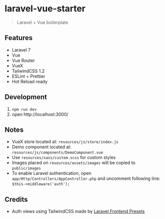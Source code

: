 # laravel-vue-starter
> Laravel + Vue boilerplate

## Features
* Laravel 7
* Vue
* Vue Router
* VueX
* TailwindCSS 1.2
* ESLint + Prettier
* Hot Reload ready

## Development
1. `npm run dev`
2. open http://localhost:3000/

## Notes
* VueX store located at: `resources/js/store/index.js`
* Demo component located at: `resources/js/components/DemoComponent.vue`
* Use `resources/sass/custom.scss` for custom styles
* Images placed on `resources/assets/images` will be copied to `public/images`
* To enable Laravel authentication, open `app/Http/Controllers/AppController.php` and uncomment following line: `$this->middleware('auth');`

## Credits
* Auth views using TailwindCSS made by [Laravel Frontend Presets](https://github.com/laravel-frontend-presets/tailwindcss)